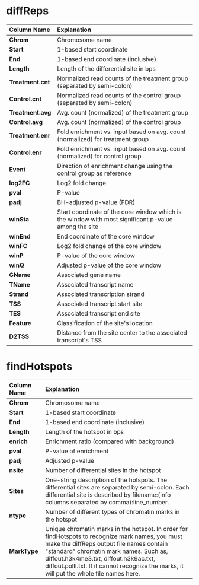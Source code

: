 # diffReps #
| **Column Name** | **Explanation** |
|:----------------|:----------------|
| **Chrom** |Chromosome name|
| **Start** |1-based start coordinate|
| **End** |1-based end coordinate (inclusive)|
| **Length** |Length of the differential site in bps|
| **Treatment.cnt** |Normalized read counts of the treatment group (separated by semi-colon)|
| **Control.cnt** |Normalized read counts of the control group (separated by semi-colon)|
| **Treatment.avg** |Avg. count (normalized) of the treatment group|
| **Control.avg** |Avg. count (normalized) of the control group|
| **Treatment.enr** |Fold enrichment vs. input based on avg. count (normalized) for treatment group|
| **Control.enr** |Fold enrichment vs. input based on avg. count (normalized) for control group|
| **Event** |Direction of enrichment change using the control group as reference|
| **log2FC** |Log2 fold change|
| **pval** |P-value|
| **padj** |BH-adjusted p-value (FDR)|
| **winSta** |Start coordinate of the core window which is the window with most significant p-value among the site|
| **winEnd** |End coordinate of the core window|
| **winFC** |Log2 fold change of the core window|
| **winP** |P-value of the core window|
| **winQ** |Adjusted p-value of the core window|
| **GName** |Associated gene name|
| **TName** |Associated transcript name|
| **Strand** |Associated transcription strand|
| **TSS** |Associated transcript start site|
| **TES** |Associated transcript end site|
| **Feature** |Classification of the site's location|
| **D2TSS** |Distance from the site center to the associated transcript's TSS|

# findHotspots #
| **Column Name** | **Explanation** |
|:----------------|:----------------|
| **Chrom** |Chromosome name|
| **Start** |1-based start coordinate|
| **End** |1-based end coordinate (inclusive)|
| **Length** |Length of the hotspot in bps|
| **enrich** |Enrichment ratio (compared with background)|
| **pval** |P-value of enrichment|
| **padj** |Adjusted p-value|
| **nsite** |Number of differential sites in the hotspot|
| **Sites** |One-string description of the hotspots. The differential sites are separated by semi-colon. Each differential site is described by filename:(info columns separated by comma):line\_number.|
| **ntype** |Number of different types of chromatin marks in the hotspot|
| **MarkType** |Unique chromatin marks in the hotspot. In order for findHotspots to recognize mark names, you must make the diffReps output file names contain "standard" chromatin mark names. Such as, diffout.h3k4me3.txt, diffout.h3k9ac.txt, diffout.polII.txt. If it cannot recognize the marks, it will put the whole file names here.|